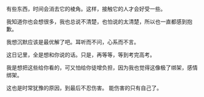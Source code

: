 
有些东西，时间会消去它的棱角。这样，接触它的人才会好受一些。

我知道你也会想很多，我也总说不清楚，也怕说的太清楚，所以也一直都感到抱歉。

我想沉默应该是最优解了吧。耳听而不问，心系而不言。

这日记里，全是想和你说的话。只是，再等等，等到考完高考。

我是想把这些给你看的，可又怕给你徒增负担，因为我也觉得这像极了绑架，感情绑架。

这也是时常犹豫的原因，到最后不忍伤害。
能伤害的只有自己了。
